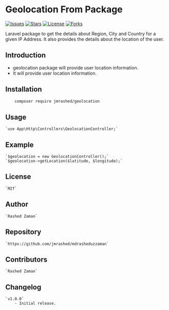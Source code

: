 # Geolocation From Package

[![Issues](https://img.shields.io/github/issues/jmrashed/geolocation.svg?style=flat-square)](https://github.com)
[![Stars](https://img.shields.io/github/stars/jmrashed/geolocation.svg?style=flat-square)](https://github.com)
[![License](https://img.shields.io/github/license/jmrashed/geolocation.svg?style=flat-square)](https://github.com)
[![Forks](https://img.shields.io/github/forks/jmrashed/geolocation/master.svg?style=flat-square)](https://github.com)

Laravel package to get the details about Region, City and Country for a given IP Address. It also provides the details about the location of the user.

## Introduction

- geolocation package will provide user location information.
- It will provide user location information.

## Installation

```bash
    composer require jmrashed/geolocation
```

## Usage

    `use App\Http\Controllers\GeolocationController;`

## Example

    `$geolocation = new GeolocationController();`
    `$geolocation->getLocation($latitude, $longitude);`

## License

    `MIT`

## Author

    `Rashed Zaman`

## Repository

    `https://github.com/jmrashed/mdrasheduzzaman`

## Contributors

    `Rashed Zaman`

## Changelog

    `v1.0.0`
        - Initial release.
